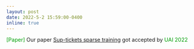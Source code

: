 ```yaml
---
layout: post
date: 2022-5-2 15:59:00-0400
inline: true
---
```


<font color=009f06>[Paper]</font> Our paper [Sup-tickets sparse training](https://arxiv.org/abs/2205.15322) got accepted by <font color=009f06>UAI 2022</font>

